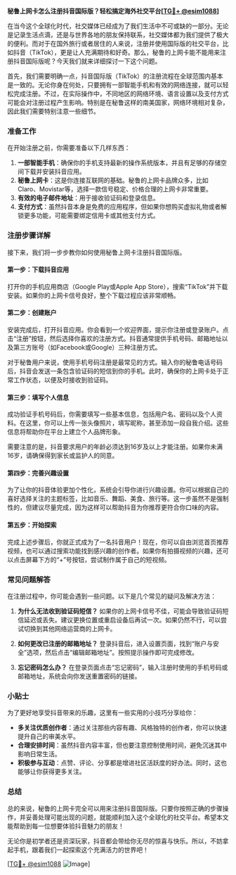 **秘鲁上网卡怎么注册抖音国际版？轻松搞定海外社交平台[[TG💪+ @esim1088](https://t.me/s/esim1088)]**

在当今这个全球化时代，社交媒体已经成为了我们生活中不可或缺的一部分。无论是记录生活点滴，还是与世界各地的朋友保持联系，社交媒体都为我们提供了极大的便利。而对于在国外旅行或者居住的人来说，注册并使用国际版的社交平台，比如抖音（TikTok），更是让人充满期待和好奇。那么，秘鲁的上网卡能不能用来注册抖音国际版呢？今天我们就来详细探讨一下这个问题。

首先，我们需要明确一点，抖音国际版（TikTok）的注册流程在全球范围内基本是一致的。无论你身在何处，只要拥有一部智能手机和有效的网络连接，就可以轻松完成注册。不过，在实际操作中，不同地区的网络环境、语言设置以及支付方式可能会对注册过程产生影响。特别是在秘鲁这样的南美国家，网络环境相对复杂，因此我们需要特别注意一些细节。

### 准备工作

在开始注册之前，你需要准备以下几样东西：

1. **一部智能手机**：确保你的手机支持最新的操作系统版本，并且有足够的存储空间下载并安装抖音应用。
2. **秘鲁上网卡**：这是你连接互联网的基础。秘鲁的上网卡品牌众多，比如Claro、Movistar等，选择一款信号稳定、价格合理的上网卡非常重要。
3. **有效的电子邮件地址**：用于接收验证码和登录信息。
4. **支付方式**：虽然抖音本身是免费的应用程序，但如果你想购买虚拟礼物或者解锁更多功能，可能需要绑定信用卡或其他支付方式。

### 注册步骤详解

接下来，我们将一步步教你如何使用秘鲁上网卡注册抖音国际版。

#### 第一步：下载抖音应用

打开你的手机应用商店（Google Play或Apple App Store），搜索“TikTok”并下载安装。如果你的上网卡信号良好，整个下载过程应该非常顺畅。

#### 第二步：创建账户

安装完成后，打开抖音应用。你会看到一个欢迎界面，提示你注册或登录账户。点击“注册”按钮，然后选择你喜欢的注册方式。抖音通常提供手机号码、邮箱地址以及第三方账号（如Facebook或Google）三种注册方式。

对于秘鲁用户来说，使用手机号码注册是最常见的方式。输入你的秘鲁电话号码后，抖音会发送一条包含验证码的短信到你的手机。此时，确保你的上网卡处于正常工作状态，以便及时接收到验证码。

#### 第三步：填写个人信息

成功验证手机号码后，你需要填写一些基本信息，包括用户名、密码以及个人资料。在这里，你可以上传一张头像照片，填写昵称，甚至添加一段自我介绍。这些信息将帮助你在平台上建立个人品牌形象。

需要注意的是，抖音要求用户的年龄必须达到16岁及以上才能注册。如果你未满16岁，请确保得到家长或监护人的同意。

#### 第四步：完善兴趣设置

为了让你的抖音体验更加个性化，系统会引导你进行兴趣设置。你可以根据自己的喜好选择关注的主题标签，比如音乐、舞蹈、美食、旅行等。这一步虽然不是强制性的，但建议尽量完成，因为这样可以帮助抖音为你推荐更符合你口味的内容。

#### 第五步：开始探索

完成上述步骤后，你就正式成为了一名抖音用户！现在，你可以自由浏览首页推荐视频，也可以通过搜索功能找到感兴趣的创作者。如果你有拍摄视频的兴趣，还可以点击屏幕下方的“+”号按钮，尝试制作属于自己的短视频。

### 常见问题解答

在注册过程中，你可能会遇到一些问题。以下是几个常见的疑问及解决方法：

1. **为什么无法收到验证码短信？**
   如果你的上网卡信号不佳，可能会导致验证码短信延迟或丢失。建议更换位置或重启设备后再试一次。如果仍然不行，可以尝试切换到其他网络运营商的上网卡。

2. **如何更改已注册的邮箱地址？**
   登录抖音后，进入设置页面，找到“账户与安全”选项，然后点击“编辑邮箱地址”。按照提示操作即可完成修改。

3. **忘记密码怎么办？**
   在登录页面点击“忘记密码”，输入注册时使用的手机号码或邮箱地址，系统会向你发送重置密码的链接。

### 小贴士

为了更好地享受抖音带来的乐趣，这里有一些实用的小技巧分享给你：

- **多关注优质创作者**：通过关注那些内容有趣、风格独特的创作者，你可以快速提升自己的审美水平。
- **合理安排时间**：虽然抖音内容丰富，但也要注意控制使用时间，避免沉迷其中影响日常生活。
- **积极参与互动**：点赞、评论、分享都是增进社区活跃度的好办法。同时，这也能够让你获得更多关注。

### 总结

总的来说，秘鲁的上网卡完全可以用来注册抖音国际版。只要你按照正确的步骤操作，并妥善处理可能出现的问题，就能顺利加入这个全球化的社交平台。希望本文能帮助到每一位想要体验抖音魅力的朋友！

无论你是初学者还是资深玩家，抖音都会带给你无尽的惊喜与快乐。所以，不妨拿起手机，跟着我们一起探索这个充满活力的世界吧！

[[TG💪+ @esim1088](https://t.me/s/esim1088) ![Image](https://i.postimg.cc/4NQfJmqS/Snipaste-2025-05-13-00-14-12.png)]